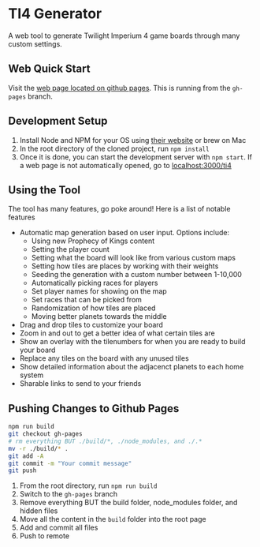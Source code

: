 # TI4 Generator
A web tool to generate Twilight Imperium 4 game boards through many custom settings.

## Web Quick Start

Visit the [web page located on github pages](https://keeganw.github.io/ti4/). This is running from the `gh-pages` branch.

## Development Setup

1. Install Node and NPM for your OS using [their website](https://nodejs.org/en/) or brew on Mac
1. In the root directory of the cloned project, run `npm install`
1. Once it is done, you can start the development server with `npm start`. If a web page is not automatically opened, go to [localhost:3000/ti4](http://localhost:3000/ti4)

## Using the Tool

The tool has many features, go poke around! Here is a list of notable features

- Automatic map generation based on user input. Options include:
    - Using new Prophecy of Kings content
    - Setting the player count
    - Setting what the board will look like from various custom maps
    - Setting how tiles are places by working with their weights
    - Seeding the generation with a custom number between 1-10,000
    - Automatically picking races for players
    - Set player names for showing on the map
    - Set races that can be picked from
    - Randomization of how tiles are placed
    - Moving better planets towards the middle
- Drag and drop tiles to customize your board
- Zoom in and out to get a better idea of what certain tiles are
- Show an overlay with the tilenumbers for when you are ready to build your board
- Replace any tiles on the board with any unused tiles
- Show detailed information about the adjacenct planets to each home system
- Sharable links to send to your friends

## Pushing Changes to Github Pages

```bash
npm run build
git checkout gh-pages
# rm everything BUT ./build/*, ./node_modules, and ./.*
mv -r ./build/* .
git add -A
git commit -m "Your commit message"
git push
```

1. From the root directory, run `npm run build`
1. Switch to the `gh-pages` branch
1. Remove everything BUT the build folder, node_modules folder, and hidden files
1. Move all the content in the `build` folder into the root page
1. Add and commit all files
1. Push to remote

